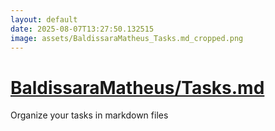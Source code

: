 ```yaml
---
layout: default
date: 2025-08-07T13:27:50.132515
image: assets/BaldissaraMatheus_Tasks.md_cropped.png
---
```


# [BaldissaraMatheus/Tasks.md](https://github.com/BaldissaraMatheus/Tasks.md)

Organize your tasks in markdown files
